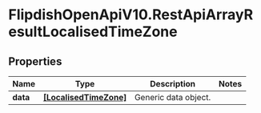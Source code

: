 # FlipdishOpenApiV10.RestApiArrayResultLocalisedTimeZone

## Properties
Name | Type | Description | Notes
------------ | ------------- | ------------- | -------------
**data** | [**[LocalisedTimeZone]**](LocalisedTimeZone.md) | Generic data object. | 


